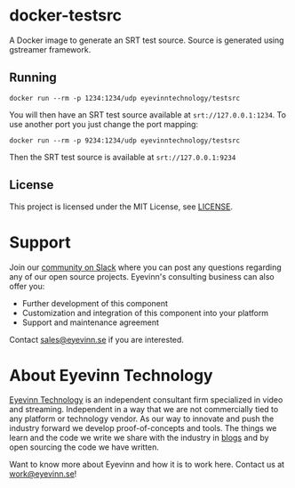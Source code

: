 # docker-testsrc

A Docker image to generate an SRT test source. Source is generated using gstreamer framework.

## Running

```
docker run --rm -p 1234:1234/udp eyevinntechnology/testsrc
```

You will then have an SRT test source available at `srt://127.0.0.1:1234`. To use another port you just change the port mapping:

```
docker run --rm -p 9234:1234/udp eyevinntechnology/testsrc
```

Then the SRT test source is available at `srt://127.0.0.1:9234`

## License

This project is licensed under the MIT License, see [LICENSE](LICENSE).

# Support

Join our [community on Slack](http://slack.streamingtech.se) where you can post any questions regarding any of our open source projects. Eyevinn's consulting business can also offer you:

- Further development of this component
- Customization and integration of this component into your platform
- Support and maintenance agreement

Contact [sales@eyevinn.se](mailto:sales@eyevinn.se) if you are interested.

# About Eyevinn Technology

[Eyevinn Technology](https://www.eyevinntechnology.se) is an independent consultant firm specialized in video and streaming. Independent in a way that we are not commercially tied to any platform or technology vendor. As our way to innovate and push the industry forward we develop proof-of-concepts and tools. The things we learn and the code we write we share with the industry in [blogs](https://dev.to/video) and by open sourcing the code we have written.

Want to know more about Eyevinn and how it is to work here. Contact us at work@eyevinn.se!

